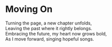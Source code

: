 <!DOCTYPE HTML>
<html>
    <head>
        <title>Challenge: Write a Poem</title>
        <meta charset="utf-8">
    </head>
    <body>
      <h1> Moving On </h1>
      <p>
        Turning the page, a new chapter unfolds, <br>
        Leaving the past where it rightly belongs. <br>
        Embracing the future, my heart now grows bold, <br>
        As I move forward, singing hopeful songs. 
      </p>
    </body>
</html>
